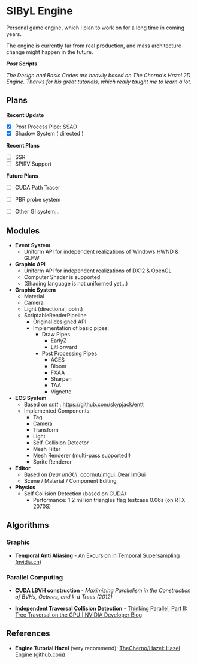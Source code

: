 # SIByL Engine

Personal game engine, which I plan to work on for a long time in coming years.

The engine is currently far from real production, and mass architecture change might happen in the future.



***Post Scripts***

*The Design and Basic Codes are heavily based on The Cherno's Hazel 2D Engine.
Thanks for his great tutorials, which really taught me to learn a lot.*



## Plans
**Recent Update**
- [x] Post Process Pipe: SSAO
- [x] Shadow System ( directed )

**Recent Plans**

- [ ] SSR
- [ ] SPIRV Support

**Future Plans**

- [ ] CUDA Path Tracer
- [ ] PBR probe system
- [ ] Other GI system...



## Modules

- **Event System**
  - Uniform API for independent realizations of Windows HWND & GLFW
- **Graphic API**
  - Uniform API for independent realizations of DX12 & OpenGL
  - Computer Shader is supported
  - (Shading language is not uniformed yet...)
- **Graphic System**
  - Material
  - Camera
  - Light (directional, point)
  - ScriptableRenderPipeline
    - Original designed API
    - Implementation of basic pipes:
      - Draw Pipes
        - EarlyZ
        - LitForward
      - Post Processing Pipes
        - ACES
        - Bloom
        - FXAA
        - Sharpen
        - TAA
        - Vignette
- **ECS System**
  - Based on *entt* : https://github.com/skypjack/entt
  - Implemented Components:
    - Tag
    - Camera
    - Transform
    - Light
    - Self-Collision Detector
    - Mesh Filter
    - Mesh Renderer (multi-pass supported!)
    - Sprite Renderer
- **Editor**
  - Based on *Dear ImGUI*: [ocornut/imgui: Dear ImGui](https://github.com/ocornut/imgui)
  - Scene / Material / Component Editing
- **Physics**
  - Self Collision Detection (based on CUDA)
    - Performance: 1.2 million triangles flag testcase 0.06s (on RTX 2070S)



## Algorithms

### Graphic

- **Temporal Anti Aliasing** - [An Excursion in Temporal Supersampling (nvidia.cn)](https://developer.download.nvidia.cn/gameworks/events/GDC2016/msalvi_temporal_supersampling.pdf)



### Parallel Computing

- **CUDA LBVH construction** - *Maximizing Parallelism in the Construction of BVHs, Octrees, and k-d Trees (2012)*

- **Independent Traversal Collision Detection** - [Thinking Parallel, Part II: Tree Traversal on the GPU | NVIDIA Developer Blog](https://developer.nvidia.com/blog/thinking-parallel-part-ii-tree-traversal-gpu/)



## References

- **Engine Tutorial Hazel** (very recommend):  [TheCherno/Hazel: Hazel Engine (github.com)](https://github.com/TheCherno/Hazel)

